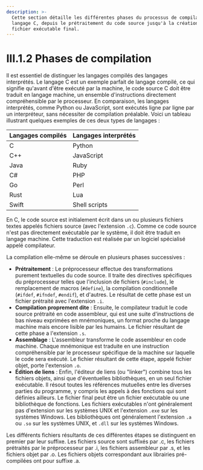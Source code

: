 ```yaml
---
description: >-
  Cette section détaille les différentes phases du processus de compilation en
  langage C, depuis le prétraitement du code source jusqu'à la création du
  fichier exécutable final.
---
```


# III.1.2 Phases de compilation

Il est essentiel de distinguer les langages compilés des langages interprétés. Le langage C est un exemple parfait de langage compilé, ce qui signifie qu'avant d'être exécuté par la machine, le code source C doit être traduit en langage machine, un ensemble d'instructions directement compréhensible par le processeur. En comparaison, les langages interprétés, comme Python ou JavaScript, sont exécutés ligne par ligne par un interpréteur, sans nécessiter de compilation préalable. Voici un tableau illustrant quelques exemples de ces deux types de langages :

| Langages compilés | Langages interprétés |
| ----------------- | -------------------- |
| C                 | Python               |
| C++               | JavaScript           |
| Java              | Ruby                 |
| C#                | PHP                  |
| Go                | Perl                 |
| Rust              | Lua                  |
| Swift             | Shell scripts        |

En C, le code source est initialement écrit dans un ou plusieurs fichiers textes appelés fichiers source (avec l'extension `.c`). Comme ce code source n'est pas directement exécutable par le système, il doit être traduit en langage machine. Cette traduction est réalisée par un logiciel spécialisé appelé compilateur.

La compilation elle-même se déroule en plusieurs phases successives :

* **Prétraitement** : Le préprocesseur effectue des transformations purement textuelles du code source. Il traite des directives spécifiques du préprocesseur telles que l'inclusion de fichiers (`#include`), le remplacement de macros (`#define`), la compilation conditionnelle (`#ifdef`, `#ifndef`, `#endif`), et d'autres. Le résultat de cette phase est un fichier prétraité avec l'extension `.i`.
* **Compilation proprement dite** : Ensuite, le compilateur traduit le code source prétraité en code assembleur, qui est une suite d'instructions de bas niveau exprimées en mnémoniques, un format proche du langage machine mais encore lisible par les humains. Le fichier résultant de cette phase a l'extension `.s`.
* **Assemblage** : L'assembleur transforme le code assembleur en code machine. Chaque mnémonique est traduite en une instruction compréhensible par le processeur spécifique de la machine sur laquelle le code sera exécuté. Le fichier résultant de cette étape, appelé fichier objet, porte l'extension `.o`.
* **Édition de liens** : Enfin, l'éditeur de liens (ou "linker") combine tous les fichiers objets, ainsi que d'éventuelles bibliothèques, en un seul fichier exécutable. Il résout toutes les références mutuelles entre les diverses parties du programme, y compris les appels à des fonctions qui sont définies ailleurs. Le fichier final peut être un fichier exécutable ou une bibliothèque de fonctions. Les fichiers exécutables n'ont généralement pas d'extension sur les systèmes UNIX et l'extension `.exe` sur les systèmes Windows. Les bibliothèques ont généralement l'extension `.a` ou `.so` sur les systèmes UNIX, et `.dll` sur les systèmes Windows.

Les différents fichiers résultants de ces différentes étapes se distinguent en premier par leur suffixe. Les fichiers source sont suffixés par .c, les fichiers prétraités par le préprocesseur par .i, les fichiers assembleur par .s, et les fichiers objet par .o. Les fichiers objets correspondant aux librairies pré-compilées ont pour suffixe .a.
